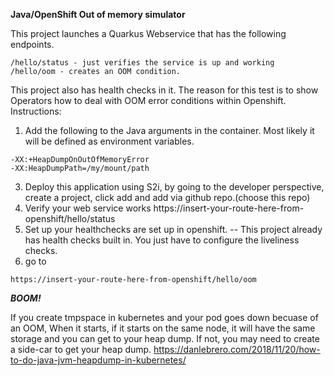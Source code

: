 **Java/OpenShift Out of memory simulator**

This project launches a Quarkus Webservice that has the following endpoints.
~~~
/hello/status - just verifies the service is up and working
/hello/oom - creates an OOM condition.
~~~
This project also has health checks in it.  The reason for this test is to show Operators how to deal with OOM error conditions within
Openshift.
Instructions:
1.  Add the following to the Java arguments in the container. Most likely it will be defined as environment variables.
~~~
-XX:+HeapDumpOnOutOfMemoryError
-XX:HeapDumpPath=/my/mount/path
~~~
3.  Deploy this application using S2i, by going to the developer perspective, create a project, click add and add via github repo.(choose this repo)
4.  Verify your web service works https://insert-your-route-here-from-openshift/hello/status
5.  Set up  your healthchecks are set up in openshift.
-- This project already has health checks built in.  You just have to configure the liveliness checks.
6.  go to
```
https://insert-your-route-here-from-openshift/hello/oom
```
***BOOM!***

If you create tmpspace in kubernetes and your pod goes down becuase of an OOM, When it starts, if it starts on the same node, it will have the same storage and you can get to your heap dump.  If not, you may need to create a side-car to get your heap dump. 
https://danlebrero.com/2018/11/20/how-to-do-java-jvm-heapdump-in-kubernetes/
